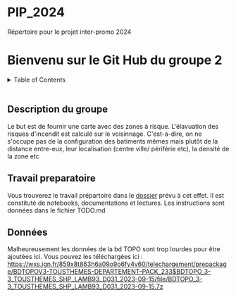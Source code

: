 # PIP_2024
Répertoire pour le projet inter-promo 2024

# Bienvenu sur le Git Hub du groupe 2

<!-- Table des matières -->
<details>
  <summary>Table of Contents</summary>
  <ol>
    <li>
      <a href="#description-du-groupe">Description du groupe</a>
    </li>
    <li>
      <a href="#travail-preparatoire">Travail préparatoire</a>
    </li>
    <li>
      <a href="#donnees">Données</a>
    </li>
</details>
<br/>

## Description du groupe 

Le but est de fournir une carte avec des zones à risque. L'élavuation des risques d'incendit est calculé sur le voisinnage. C'est-à-dire, on ne s'occupe pas de la configuration des batiments mêmes mais plutôt de la distance entre-eux, leur localisation (centre ville/ périférie etc), la densité de la zone etc

## Travail preparatoire 
Vous trouverez le travail prépartoire dans le [dossier](/Travail_preparatoire) prévu à cet effet. Il est constituté de notebooks, documentations et lectures.
Les instructions sont données dans le fichier TODO.md

## Données
Malheureusement les données de la bd TOPO sont trop lourdes pour être ajoutées ici. Vous pouvez les téléchargées ici : <https://wxs.ign.fr/859x8t863h6a09o9o6fy4v60/telechargement/prepackage/BDTOPOV3-TOUSTHEMES-DEPARTEMENT-PACK_233$BDTOPO_3-3_TOUSTHEMES_SHP_LAMB93_D031_2023-09-15/file/BDTOPO_3-3_TOUSTHEMES_SHP_LAMB93_D031_2023-09-15.7z>
